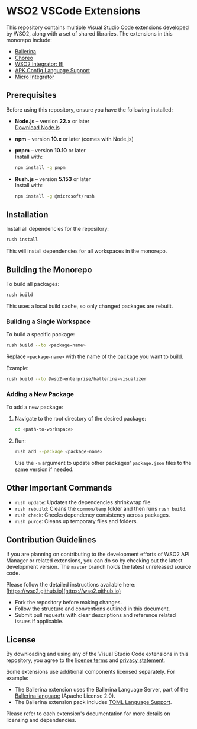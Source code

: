 # WSO2 VSCode Extensions

This repository contains multiple Visual Studio Code extensions developed by WSO2, along with a set of shared libraries. The extensions in this monorepo include:

- [Ballerina](https://marketplace.visualstudio.com/items?itemName=WSO2.ballerina)
- [Choreo](https://marketplace.visualstudio.com/items?itemName=WSO2.choreo)
- [WSO2 Integrator: BI](https://marketplace.visualstudio.com/items?itemName=WSO2.ballerina-integrator)
- [APK Config Language Support](https://marketplace.visualstudio.com/items?itemName=WSO2.apk-config-language-support)
- [Micro Integrator](https://marketplace.visualstudio.com/items?itemName=WSO2.micro-integrator)

## Prerequisites

Before using this repository, ensure you have the following installed:

- **Node.js** – version **22.x** or later  
  [Download Node.js](https://nodejs.org)

- **npm** – version **10.x** or later (comes with Node.js)

- **pnpm** – version **10.10** or later  
  Install with:
    ```bash
    npm install -g pnpm
    ```

- **Rush.js** – version **5.153** or later  
  Install with:
    ```bash
    npm install -g @microsoft/rush
    ```

## Installation

Install all dependencies for the repository:

```bash
rush install
```

This will install dependencies for all workspaces in the monorepo.

## Building the Monorepo

To build all packages:

```bash
rush build
```

This uses a local build cache, so only changed packages are rebuilt.

### Building a Single Workspace

To build a specific package:

```bash
rush build --to <package-name>
```

Replace `<package-name>` with the name of the package you want to build.

Example:
```bash
rush build --to @wso2-enterprise/ballerina-visualizer
```

### Adding a New Package

To add a new package:

1. Navigate to the root directory of the desired package:
    ```bash
    cd <path-to-workspace>
    ```
2. Run:
    ```bash
    rush add --package <package-name>
    ```
   Use the `-m` argument to update other packages' `package.json` files to the same version if needed.

## Other Important Commands

- `rush update`: Updates the dependencies shrinkwrap file.
- `rush rebuild`: Cleans the `common/temp` folder and then runs `rush build`.
- `rush check`: Checks dependency consistency across packages.
- `rush purge`: Cleans up temporary files and folders.

## Contribution Guidelines

If you are planning on contributing to the development efforts of WSO2 API Manager or related extensions, you can do so by checking out the latest development version. The `master` branch holds the latest unreleased source code.

Please follow the detailed instructions available here: [https://wso2.github.io](https://wso2.github.io)

- Fork the repository before making changes.
- Follow the structure and conventions outlined in this document.
- Submit pull requests with clear descriptions and reference related issues if applicable.

## License

By downloading and using any of the Visual Studio Code extensions in this repository, you agree to the [license terms](https://wso2.com/licenses/ballerina-vscode-plugin-2021-05-25/) and [privacy statement](https://wso2.com/privacy-policy).

Some extensions use additional components licensed separately. For example:

- The Ballerina extension uses the Ballerina Language Server, part of the [Ballerina language](https://ballerina.io/) (Apache License 2.0).
- The Ballerina extension pack includes [TOML Language Support](https://marketplace.visualstudio.com/items?itemName=be5invis.toml).

Please refer to each extension's documentation for more details on licensing and dependencies.